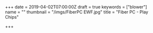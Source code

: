 +++
date = 2019-04-02T07:00:00Z
draft = true
keywords = ["blower"]
name = ""
thumbnail = "/imgs/FiberPC EWF.jpg"
title = "Fiber PC - Play Chips"

+++
